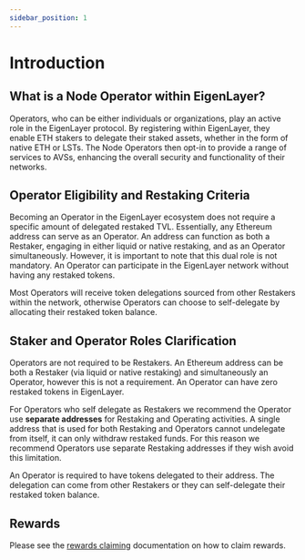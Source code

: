 ```yaml
---
sidebar_position: 1
---
```


# Introduction

## What is a Node Operator within EigenLayer?

Operators, who can be either individuals or organizations, play an active role in the EigenLayer protocol. By registering within EigenLayer, they enable ETH stakers to delegate their staked assets, whether in the form of native ETH or LSTs. The Node Operators then opt-in to provide a range of services to AVSs, enhancing the overall security and functionality of their networks.


## Operator Eligibility and Restaking Criteria

Becoming an Operator in the EigenLayer ecosystem does not require a specific amount of delegated restaked TVL. Essentially, any Ethereum address can serve as an Operator. An address can function as both a Restaker, engaging in either liquid or native restaking, and as an Operator simultaneously. However, it is important to note that this dual role is not mandatory. An Operator can participate in the EigenLayer network without having any restaked tokens.

Most Operators will receive token delegations sourced from other Restakers within the network, otherwise Operators can choose to self-delegate by allocating their restaked token balance.



## Staker and Operator Roles Clarification

Operators are not required to be Restakers. An Ethereum address can be both a Restaker (via liquid or native restaking) and simultaneously an Operator, however this is not a requirement. An Operator can have zero restaked tokens in EigenLayer.

For Operators who self delegate as Restakers we recommend the Operator use **separate addresses** for Restaking and Operating activities. A single address that is used for both Restaking and Operators cannot undelegate from itself, it can only withdraw restaked funds. For this reason we recommend Operators use separate Restaking addresses if they wish avoid this limitation.

An Operator is required to have tokens delegated to their address. The delegation can come from other Restakers or they can self-delegate their restaked token balance.


## Rewards
Please see the [rewards claiming](../rewards-claiming/rewards-claiming-overview.md) documentation on how to claim rewards.
